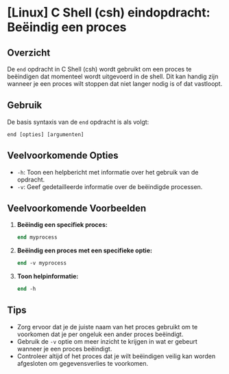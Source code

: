 # [Linux] C Shell (csh) eindopdracht: Beëindig een proces

## Overzicht
De `end` opdracht in C Shell (csh) wordt gebruikt om een proces te beëindigen dat momenteel wordt uitgevoerd in de shell. Dit kan handig zijn wanneer je een proces wilt stoppen dat niet langer nodig is of dat vastloopt.

## Gebruik
De basis syntaxis van de `end` opdracht is als volgt:

```
end [opties] [argumenten]
```

## Veelvoorkomende Opties
- `-h`: Toon een helpbericht met informatie over het gebruik van de opdracht.
- `-v`: Geef gedetailleerde informatie over de beëindigde processen.

## Veelvoorkomende Voorbeelden

1. **Beëindig een specifiek proces:**
   ```csh
   end myprocess
   ```

2. **Beëindig een proces met een specifieke optie:**
   ```csh
   end -v myprocess
   ```

3. **Toon helpinformatie:**
   ```csh
   end -h
   ```

## Tips
- Zorg ervoor dat je de juiste naam van het proces gebruikt om te voorkomen dat je per ongeluk een ander proces beëindigt.
- Gebruik de `-v` optie om meer inzicht te krijgen in wat er gebeurt wanneer je een proces beëindigt.
- Controleer altijd of het proces dat je wilt beëindigen veilig kan worden afgesloten om gegevensverlies te voorkomen.